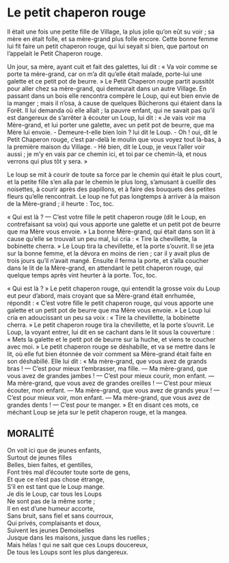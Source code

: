 # Le petit chaperon rouge

Il était une fois une petite fille de Village, la plus jolie qu’on eût su voir ; sa mère en était folle, et sa mère-grand plus folle encore. Cette bonne femme lui fit faire un petit chaperon rouge, qui lui seyait si bien, que partout on l’appelait le Petit Chaperon rouge.

Un jour, sa mère, ayant cuit et fait des galettes, lui dit : « Va voir comme se porte ta mère-grand, car on m’a dit qu’elle était malade, porte-lui une galette et ce petit pot de beurre. » Le Petit Chaperon rouge partit aussitôt pour aller chez sa mère-grand, qui demeurait dans un autre Village. En passant dans un bois elle rencontra compère le Loup, qui eut bien envie de la manger ; mais il n’osa, à cause de quelques Bûcherons qui étaient dans la Forêt. Il lui demanda où elle allait ; la pauvre enfant, qui ne savait pas qu’il est dangereux de s’arrêter à écouter un Loup, lui dit : « Je vais voir ma Mère-grand, et lui porter une galette, avec un petit pot de beurre, que ma Mère lui envoie. - Demeure-t-elle bien loin ? lui dit le Loup. - Oh ! oui, dit le Petit Chaperon rouge, c’est par-delà le moulin que vous voyez tout là-bas, à la première maison du Village. - Hé bien, dit le Loup, je veux l’aller voir aussi ; je m’y en vais par ce chemin ici, et toi par ce chemin-là, et nous verrons qui plus tôt y sera. »

Le loup se mit à courir de toute sa force par le chemin qui était le plus court, et la petite fille s’en alla par le chemin le plus long, s’amusant à cueillir des noisettes, à courir après des papillons, et à faire des bouquets des petites fleurs qu’elle rencontrait. Le loup ne fut pas longtemps à arriver à la maison de la Mère-grand ; il heurte : Toc, toc.

« Qui est là ? — C’est votre fille le petit chaperon rouge (dit le Loup, en contrefaisant sa voix) qui vous apporte une galette et un petit pot de beurre que ma Mère vous envoie. » La bonne Mère-grand, qui était dans son lit à cause qu’elle se trouvait un peu mal, lui cria : « Tire la chevillette, la bobinette cherra. » Le Loup tira la chevillette, et la porte s’ouvrit. Il se jeta sur la bonne femme, et la dévora en moins de rien ; car il y avait plus de trois jours qu’il n’avait mangé. Ensuite il ferma la porte, et s’alla coucher dans le lit de la Mère-grand, en attendant le petit chaperon rouge, qui quelque temps après vint heurter à la porte. Toc, toc.

« Qui est là ? » Le petit chaperon rouge, qui entendit la grosse voix du Loup eut peur d’abord, mais croyant que sa Mère-grand était enrhumée, répondit : « C’est votre fille le petit chaperon rouge, qui vous apporte une galette et un petit pot de beurre que ma Mère vous envoie. » Le Loup lui cria en adoucissant un peu sa voix : « Tire la chevillette, la bobinette cherra. » Le petit chaperon rouge tira la chevillette, et la porte s’ouvrit. Le Loup, la voyant entrer, lui dit en se cachant dans le lit sous la couverture : « Mets la galette et le petit pot de beurre sur la huche, et viens te coucher avec moi. » Le petit chaperon rouge se déshabille, et va se mettre dans le lit, où elle fut bien étonnée de voir comment sa Mère-grand était faite en son déshabillé. Elle lui dit : « Ma mère-grand, que vous avez de grands bras ! — C’est pour mieux t’embrasser, ma fille. — Ma mère-grand, que vous avez de grandes jambes ! — C’est pour mieux courir, mon enfant. — Ma mère-grand, que vous avez de grandes oreilles ! — C’est pour mieux écouter, mon enfant. — Ma mère-grand, que vous avez de grands yeux ! — C’est pour mieux voir, mon enfant. — Ma mère-grand, que vous avez de grandes dents ! — C’est pour te manger. » Et en disant ces mots, ce méchant Loup se jeta sur le petit chaperon rouge, et la mangea.

## MORALITÉ

On voit ici que de jeunes enfants,<br />
Surtout de jeunes filles<br />
Belles, bien faites, et gentilles,<br />
Font très mal d’écouter toute sorte de gens,<br />
Et que ce n’est pas chose étrange,<br />
S’il en est tant que le Loup mange.<br />
Je dis le Loup, car tous les Loups<br />
Ne sont pas de la même sorte ;<br />
Il en est d’une humeur accorte,<br />
Sans bruit, sans fiel et sans courroux,<br />
Qui privés, complaisants et doux,<br />
Suivent les jeunes Demoiselles<br />
Jusque dans les maisons, jusque dans les ruelles ;<br />
Mais hélas ! qui ne sait que ces Loups doucereux,<br />
De tous les Loups sont les plus dangereux.